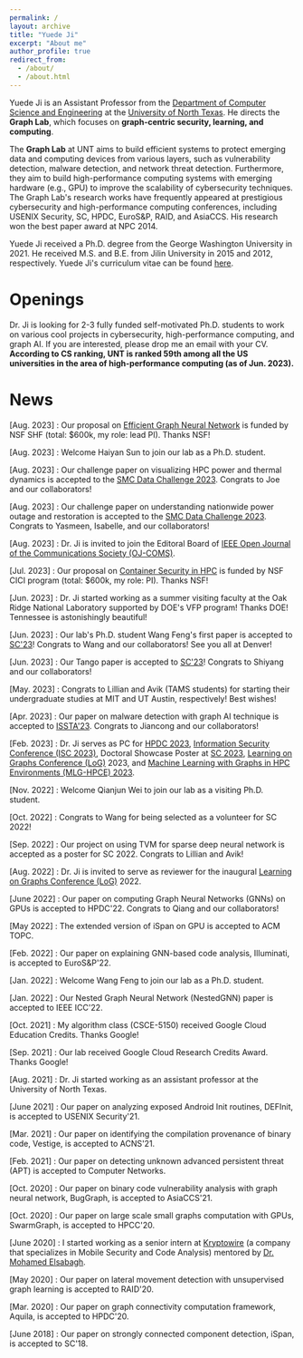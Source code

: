 ```yaml
---
permalink: /
layout: archive
title: "Yuede Ji"
excerpt: "About me"
author_profile: true
redirect_from:
  - /about/
  - /about.html
---
```


Yuede Ji is an Assistant Professor from the [Department of Computer Science and Engineering](https://computerscience.engineering.unt.edu/) at the [University of North Texas](https://www.unt.edu/).
He directs the <strong>Graph Lab</strong>, which focuses on <strong>graph-centric security, learning, and computing</strong>.

The <strong>Graph Lab</strong> at UNT aims to build efficient systems to protect emerging data and computing devices from various layers, such as vulnerability detection, malware detection, and network threat detection.
Furthermore, they aim to build high-performance computing systems with emerging hardware (e.g., GPU) to improve the scalability of cybersecurity techniques.
The Graph Lab's research works have frequently appeared at prestigious cybersecurity and high-performance computing conferences, including USENIX Security, SC, HPDC, EuroS&P, RAID, and AsiaCCS. His research won the best paper award at NPC 2014.

Yuede Ji received a Ph.D. degree from the George Washington University in 2021. He received M.S. and B.E. from Jilin University in 2015 and 2012, respectively. Yuede Ji's curriculum vitae can be found [here](../files/cv_yuede.pdf).

Openings
======
Dr. Ji is looking for 2-3 fully funded self-motivated Ph.D. students to work on various cool projects in cybersecurity, high-performance computing, and graph AI. If you are interested, please drop me an email with your CV. <strong>According to CS ranking, UNT is ranked 59th among all the US universities in the area of high-performance computing (as of Jun. 2023).</strong>

News
======
[Aug. 2023] : Our proposal on [Efficient Graph Neural Network](https://www.nsf.gov/awardsearch/showAward?AWD_ID=2331301&HistoricalAwards=false) is funded by NSF SHF (total: $600k, my role: lead PI). Thanks NSF!

[Aug. 2023] : Welcome Haiyan Sun to join our lab as a Ph.D. student.

[Aug. 2023] : Our challenge paper on visualizing HPC power and thermal dynamics is accepted to the [SMC Data Challenge 2023](https://smc-datachallenge.ornl.gov/). Congrats to Joe and our collaborators!

[Aug. 2023] : Our challenge paper on understanding nationwide power outage and restoration is accepted to the [SMC Data Challenge 2023](https://smc-datachallenge.ornl.gov/). Congrats to Yasmeen, Isabelle, and our collaborators!

[Aug. 2023] : Dr. Ji is invited to join the Editoral Board of [IEEE Open Journal of the Communications Society (OJ-COMS)](https://www.comsoc.org/publications/journals/ieee-ojcoms).

[Jul. 2023] : Our proposal on [Container Security in HPC](https://www.nsf.gov/awardsearch/showAward?AWD_ID=2319975&HistoricalAwards=false) is funded by NSF CICI program (total: $600k, my role: PI). Thanks NSF!

[Jun. 2023] : Dr. Ji started working as a summer visiting faculty at the Oak Ridge National Laboratory supported by DOE's VFP program! Thanks DOE! Tennessee is astonishingly beautiful!

[Jun. 2023] : Our lab's Ph.D. student Wang Feng's first paper is accepted to [SC'23](https://sc23.supercomputing.org/)! Congrats to Wang and our collaborators! See you all at Denver!

[Jun. 2023] : Our Tango paper is accepted to [SC'23](https://sc23.supercomputing.org/)! Congrats to Shiyang and our collaborators!

[May. 2023] : Congrats to Lillian and Avik (TAMS students) for starting their undergraduate studies at MIT and UT Austin, respectively! Best wishes!

[Apr. 2023] : Our paper on malware detection with graph AI technique is accepted to [ISSTA'23](https://conf.researchr.org/home/issta-2023). Congrats to Jiancong and our collaborators!

[Feb. 2023] : Dr. Ji serves as PC for [HPDC 2023](https://www.hpdc.org/2023/), [Information Security Conference (ISC 2023)](https://isc23.cs.rug.nl/), Doctoral Showcase Poster at [SC 2023](https://sc23.supercomputing.org/), [Learning on Graphs Conference (LoG)](https://logconference.org/) 2023, and [Machine Learning with Graphs in HPC Environments (MLG-HPCE) 2023](https://ornl.github.io/MLHPC).

[Nov. 2022] : Welcome Qianjun Wei to join our lab as a visiting Ph.D. student.

[Oct. 2022] : Congrats to Wang for being selected as a volunteer for SC 2022!

[Sep. 2022] : Our project on using TVM for sparse deep neural network is accepted as a poster for SC 2022. Congrats to Lillian and Avik!

[Aug. 2022] : Dr. Ji is invited to serve as reviewer for the inaugural [Learning on Graphs Conference (LoG)](https://logconference.org/) 2022.

[June 2022] : Our paper on computing Graph Neural Networks (GNNs) on GPUs is accepted to HPDC'22. Congrats to Qiang and our collaborators!

[May 2022] : The extended version of iSpan on GPU is accepted to ACM TOPC.

[Feb. 2022] : Our paper on explaining GNN-based code analysis, Illuminati, is accepted to EuroS&P'22.

[Jan. 2022] : Welcome Wang Feng to join our lab as a Ph.D. student.

[Jan. 2022] : Our Nested Graph Neural Network (NestedGNN) paper is accepted to IEEE ICC'22.

[Oct. 2021] : My algorithm class (CSCE-5150) received Google Cloud Education Credits. Thanks Google!

[Sep. 2021] : Our lab received Google Cloud Research Credits Award. Thanks Google!

[Aug. 2021] : Dr. Ji started working as an assistant professor at the University of North Texas.

[June 2021] : Our paper on analyzing exposed Android Init routines, DEFInit, is accepted to USENIX Security'21.

[Mar. 2021] : Our paper on identifying the compilation provenance of binary code, Vestige, is accepted to ACNS'21.

[Feb. 2021] : Our paper on detecting unknown advanced persistent threat (APT) is accepted to Computer Networks.

[Oct. 2020] : Our paper on binary code vulnerability analysis with graph neural network, BugGraph, is accepted to AsiaCCS'21.

[Oct. 2020] : Our paper on large scale small graphs computation with GPUs, SwarmGraph, is accepted to HPCC'20.

[June 2020] : I started working as a senior intern at [Kryptowire](https://www.kryptowire.com/) (a company that specializes in Mobile Security and Code Analysis) mentored by [Dr. Mohamed Elsabagh](https://scholar.google.com/citations?user=HKp90HUAAAAJ&hl=en).

[May 2020] : Our paper on lateral movement detection with unsupervised graph learning is accepted to RAID'20.

[Mar. 2020] : Our paper on graph connectivity computation framework, Aquila, is accepted to HPDC'20.

[June 2018] : Our paper on strongly connected component detection, iSpan, is accepted to SC'18.
